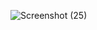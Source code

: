 ![Screenshot (25)](https://github.com/user-attachments/assets/d885f9e4-5add-48db-95ac-e95ec9ec8def)

